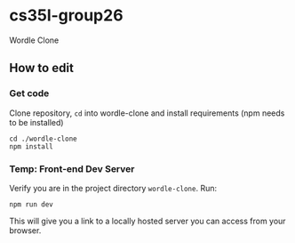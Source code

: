 # cs35l-group26
 
Wordle Clone

## How to edit

### Get code

Clone repository, `cd` into wordle-clone and install requirements (npm needs to be installed)

```shell
cd ./wordle-clone
npm install
```
### Temp: Front-end Dev Server

Verify you are in the project directory `wordle-clone`. Run:

```shell
npm run dev
```

This will give you a link to a locally hosted server you can access from your browser.
